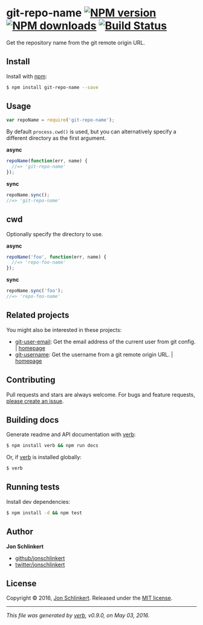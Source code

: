 # git-repo-name [![NPM version](https://img.shields.io/npm/v/git-repo-name.svg?style=flat)](https://www.npmjs.com/package/git-repo-name) [![NPM downloads](https://img.shields.io/npm/dm/git-repo-name.svg?style=flat)](https://npmjs.org/package/git-repo-name) [![Build Status](https://img.shields.io/travis/jonschlinkert/git-repo-name.svg?style=flat)](https://travis-ci.org/jonschlinkert/git-repo-name)

Get the repository name from the git remote origin URL.

## Install

Install with [npm](https://www.npmjs.com/):

```sh
$ npm install git-repo-name --save
```

## Usage

```js
var repoName = require('git-repo-name');
```

By default `process.cwd()` is used, but you can alternatively specify a different directory as the first argument.

**async**

```js
repoName(function(err, name) {
  //=> 'git-repo-name'
});
```

**sync**

```js
repoName.sync();
//=> 'git-repo-name'
```

## cwd

Optionally specify the directory to use.

**async**

```js
repoName('foo', function(err, name) {
  //=> 'repo-foo-name'
});
```

**sync**

```js
repoName.sync('foo');
//=> 'repo-foo-name'
```

## Related projects

You might also be interested in these projects:

* [git-user-email](https://www.npmjs.com/package/git-user-email): Get the email address of the current user from git config. | [homepage](https://github.com/jonschlinkert/git-user-email)
* [git-username](https://www.npmjs.com/package/git-username): Get the username from a git remote origin URL. | [homepage](https://github.com/jonschlinkert/git-username)

## Contributing

Pull requests and stars are always welcome. For bugs and feature requests, [please create an issue](https://github.com/jonschlinkert/git-repo-name/issues/new).

## Building docs

Generate readme and API documentation with [verb](https://github.com/verbose/verb):

```sh
$ npm install verb && npm run docs
```

Or, if [verb](https://github.com/verbose/verb) is installed globally:

```sh
$ verb
```

## Running tests

Install dev dependencies:

```sh
$ npm install -d && npm test
```

## Author

**Jon Schlinkert**

* [github/jonschlinkert](https://github.com/jonschlinkert)
* [twitter/jonschlinkert](http://twitter.com/jonschlinkert)

## License

Copyright © 2016, [Jon Schlinkert](http://github.com/jonschlinkert).
Released under the [MIT license](https://github.com/jonschlinkert/git-repo-name/blob/master/LICENSE).

***

_This file was generated by [verb](https://github.com/verbose/verb), v0.9.0, on May 03, 2016._